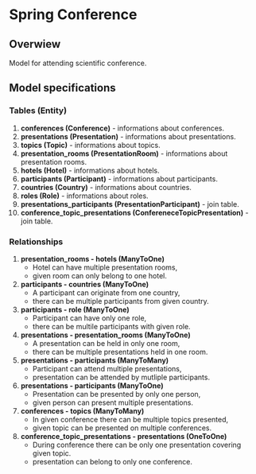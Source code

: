 # Spring Conference #

## Overwiew ##

Model for attending scientific conference.

## Model specifications ##

### Tables (Entity) ###

1. **conferences (Conference)** - informations about conferences.
2. **presentations (Presentation)** - informations about presentations.
3. **topics (Topic)** - informations about topics.
4. **presentation_rooms (PresentationRoom)** - informations about presentation rooms.
5. **hotels (Hotel)** - informations about hotels.
6. **participants (Participant)** - informations about participants.
7. **countries (Country)** - informations about countries.
8. **roles (Role)** - informations about roles.
9. **presentations_participants (PresentationParticipant)** - join table.
10. **conference_topic_presentations (ConfereneceTopicPresentation)** - join table.

### Relationships ###

1. **presentation_rooms - hotels (ManyToOne)**
    - Hotel can have multiple presentation rooms,
    - given room can only belong to one hotel.
2. **participants - countries (ManyToOne)**
    - A participant can originate from one country,
    - there can be multiple participants from given country.
3. **participants - role (ManyToOne)**
    - Participant can have only one role,
    - there can be multile participants with given role.
4. **presentations - presentation_rooms (ManyToOne)**
    - A presentation can be held in only one room,
    - there can be multiple presentations held in one room.
5. **presentations - participants (ManyToMany)**
    - Participant can attend multiple presentations,
    - presentation can be attended by mutliple participants.
6. **presentations - participants (ManyToOne)**
    - Presentation can be presented by only one person,
    - given person can present multiple presentations.
7. **conferences - topics (ManyToMany)**
    - In given conference there can be multiple topics presented,
    - given topic can be presented on multiple conferences.
8. **conference_topic_presentations - presentations (OneToOne)**
    - During conference there can be only one presentation covering given topic.
    - presentation can belong to only one conference.
